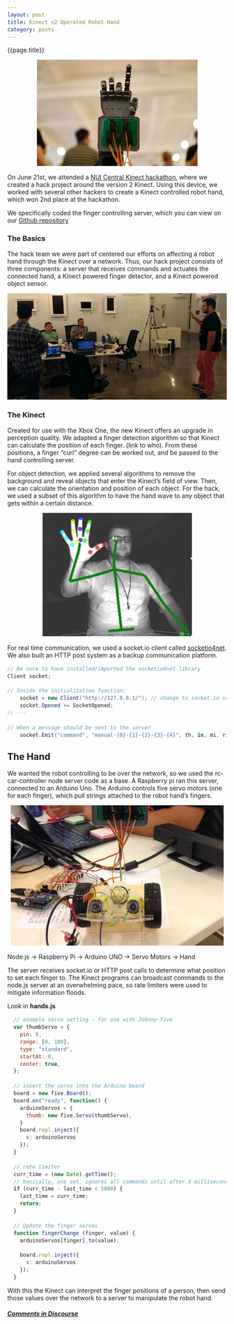 ```yaml
---
layout: post
title: Kinect v2 Operated Robot Hand
category: posts
---
```

{{page.title}}

<p align="center"><img src="/assets/robot/robot-hand-at-nui.png" /></p>

On June 21st, we attended a [NUI Central Kinect hackathon](http://kinectforwindowshackathon.challengepost.com/), where we created a hack project around the version 2 Kinect. Using this device, we worked with several other hackers to create a Kinect controlled robot hand, which won 2nd place at the hackathon.

We specifically coded the finger controlling server, which you can view on our [Github repository](https://github.com/Self-Driving-Vehicle/hand-controller)

### The Basics

The hack team we were part of centered our efforts on affecting a robot hand through the Kinect over a network. Thus, our hack project consists of three components: a server that receives commands and actuates the connected hand, a Kinect powered finger detector, and a Kinect powered object sensor.

<p align="center"><img src="/assets/robot/robot-trial-at-nui.png" /></p>

### The Kinect

Created for use with the Xbox One, the new Kinect offers an upgrade in perception quality. We adapted a finger detection algorithm so that Kinect can calculate the position of each finger. (link to who). From these positions, a finger “curl” degree can be worked out, and be passed to the hand controlling server.

For object detection, we applied several algorithms to remove the background and reveal objects that enter the Kinect’s field of view. Then, we can calculate the orientation and position of each object. For the hack, we used a subset of this algorithm to have the hand wave to any object that gets within a certain distance.

<p align="center"><img src="/assets/robot/robot-kinect-at-nui.png" /></p>

For real time communication, we used a socket.io client called [socketio4net](http://socketio4net.codeplex.com/). We also built an HTTP post system as a backup communication platform.

```cs
// Be sure to have installed/imported the socketio4net library
Client socket;

// Inside the initialization function:
    socket = new Client("http://127.0.0.1/"); // change to socket.io server
    socket.Opened += SocketOpened;
// ---

// When a message should be sent to the server
    socket.Emit("command", "manual-{0}-{1}-{2}-{3}-{4}", th, in, mi, ri, pi);
```

## The Hand

We wanted the robot controlling to be over the network, so we used the rc-car-controller node server code as a base. A Raspberry pi ran this server, connected to an Arduino Uno. The Arduino controls five servo motors (one for each finger), which pull strings attached to the robot hand’s fingers.

<p align="center"><img src="/assets/robot/robot-connect-at-nui.png" /></p>
Node.js -> Raspberry Pi -> Arduino UNO -> Servo Motors -> Hand

The server receives socket.io or HTTP post calls to determine what position to set each finger to. The Kinect programs can broadcast commands to the node.js server at an overwhelming pace, so rate limiters were used to mitigate information floods.

Look in **hands.js**
```javascript
  // example servo setting - for use with Johnny-five
  var thumbServo = {
    pin: 9,
    range: [0, 180],
    type: "standard",
    startAt: 0,
    center: true,
  };

  // insert the servo into the Arduino board
  board = new five.Board();
  board.on("ready", function() {
    arduinoServos = {
      thumb: new five.Servo(thumbServo),
    }
    board.repl.inject({
      s: arduinoServos
    });
  }

  // rate limiter
  curr_time = (new Date).getTime();
  // basically, one set, ignores all commands until after X milliseconds
  if (curr_time - last_time < 5000) {
    last_time = curr_time;
    return; 
  }

  // Update the finger servos
  function fingerChange (finger, value) {
    arduinoServos[finger].to(value);
    
    board.repl.inject({
      s: arduinoServos
    });
  }
```

With this the Kinect can interpret the finger positions of a person, then send those values over the network to a server to manipulate the robot hand.

##### [Comments in Discourse](http://www.sherecar.org/t/blog-post-fun-stuff/124)
